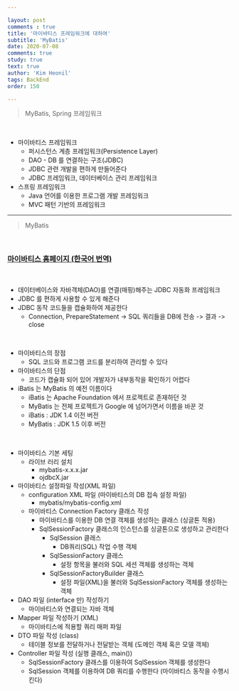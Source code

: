 ```yaml
---

layout: post
comments : true
title: '마이바티스 프레임워크에 대하여'
subtitle: 'MyBatis'
date: 2020-07-08
comments: true
study: true
text: true
author: 'Kim Heonil'
tags: BackEnd
order: 150

---
```


> MyBatis, Spring 프레임워크

<br>

- 마이바티스 프레임워크
  - 퍼시스턴스 계층 프레임워크(Persistence Layer)
  - DAO - DB 를 연결하는 구조(JDBC)
  - JDBC 관련 개발을 편하게 만들어준다
  - JDBC 프레임워크, 데이터베이스 관리 프레임워크
- 스프링 프레임워크
  - Java 언어를 이용한 프로그램 개발 프레임워크
  - MVC 패턴 기반의 프레임워크

--------------------

> MyBatis

<br>

### [마이바티스 홈페이지 (한국어 번역)](https://mybatis.org/mybatis-3/ko/index.html)

<br>

- 데이터베이스와 자바객체(DAO)를 연결(매핑)해주는 JDBC 자동화 프레임워크
- JDBC 를 편하게 사용할 수 있게 해준다
- JDBC 동작 코드들을 캡슐화하여 제공한다
  - Connection, PrepareStatement -> SQL 쿼리들을 DB에 전송 -> 결과 -> close

<br>

- 마이바티스의 장점
  - SQL 코드와 프로그램 코드를 분리하여 관리할 수 있다
- 마이바티스의 단점
  - 코드가 캡슐화 되어 있어 개발자가 내부동작을 확인하기 어렵다
- iBatis 는 MyBatis 의 예전 이름이다
  - iBatis 는 Apache Foundation 에서 프로젝트로 존재하던 것
  - MyBatis 는 전체 프로젝트가 Google 에 넘어가면서 이름을 바꾼 것
  - iBatis : JDK 1.4 이전 버전
  - MyBatis : JDK 1.5 이후 버전

<br>

- 마이바티스 기본 세팅
  - 라이브 러리 설치
    - mybatis-x.x.x.jar
    - ojdbcX.jar
- 마이바티스 설정파일 작성(XML 파일)
  - configuration XML 파일 (마이바티스의 DB 접속 설정 파일)
    - mybatis/mybatis-config.xml
  - 마이바티스 Connection Factory 클래스 작성
    - 마이바티스를 이용한 DB 연결 객체를 생성하는 클래스 (싱글톤 적용)
    - SqlSessionFactory 클래스의 인스턴스를 싱글톤으로 생성하고 관리한다
      - SqlSession 클래스
        - DB쿼리(SQL) 작업 수행 객체
      - SqlSessionFactory 클래스
        - 설정 항목을 불러와 SQL 세션 객체를 생성하는 객체
      - SqlSessionFactoryBuilder 클래스
        - 설정 파일(XML)을 불러와 SqlSessionFactory 객체를 생성하는 객체
- DAO 파일 (interface 만) 작성하기
  - 마이바티스와 연결되는 자바 객체
- Mapper 파일 작성하기 (XML)
  - 마이바티스에 적용할 쿼리 매퍼 파일
- DTO 파일 작성 (class)
  - 테이블 정보를 전달하거나 전달받는 객체 (도메인 객체 혹은 모델 객체)
- Controller 파일 작성 (실행 클래스, main())
  - SqlSessionFactory 클래스를 이용하여 SqlSession 객체를 생성한다
  - SqlSession 객체를 이용하여 DB 쿼리를 수행한다 (마이바티스 동작을 수행시킨다)



<br><br>